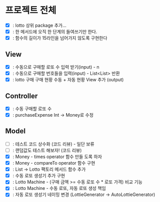 # 프로젝트 전체
- [x] : lotto 상위 package 추가... 
- [x] : 한 메서드에 오직 한 단계의 들여쓰기만 한다.
- [x] : 함수의 길이가 15라인을 넘어가지 않도록 구현한다
## View
- [x] : 수동으로 구매할 로또 수 입력 받기(input) - n
- [x] : 수동으로 구매할 번호들을 입력(input) - List<List<Int>> 반환
- [x] : lotto 구매 구매 현황 수동 + 자동 현황 View 추가 (output)

## Controller
- [x] : 수동 구매할 로또 수  
- [x] : purchaseExpense Int -> Money로 수정

## Model
- [ ] : 테스트 코드 상수화 (코드 리뷰) - 일단 보류
- [ ] : 랜덤값도 테스트 해보자! (코드 리뷰)
- [x] : Money - times operator 함수 만들 도록 하자
- [x] : Money - compareTo operator 함수 구현
- [X] : List<Int> -> Lotto 팩토리 메서드 함수 추가
- [x] : 수동 로또 생성기 추가 구현
- [x] : Lotto Machine - (구매 금액 >= 수동 로또 수 * 로또 가격) 비교 기능
- [x] : Lotto Machine - 수동 로또, 자동 로또 생성 책임
- [x] : 자동 로또 생성기 네이밍 변경 (LottieGenerator -> AutoLottieGenerator)
